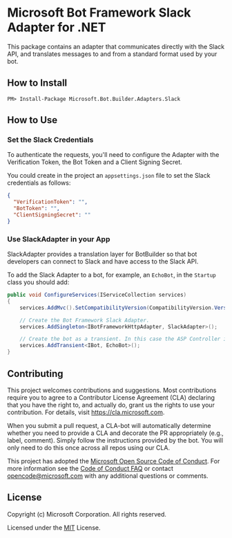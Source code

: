 # Microsoft Bot Framework Slack Adapter for .NET

This package contains an adapter that communicates directly with the Slack API, and translates messages to and from a standard format used by your bot.

## How to Install

````
PM> Install-Package Microsoft.Bot.Builder.Adapters.Slack
````
## How to Use

### Set the Slack Credentials

To authenticate the requests, you'll need to configure the Adapter with the Verification Token, the Bot Token and a Client Signing Secret.

You could create in the project an `appsettings.json` file to set the Slack credentials as follows:

```json
{
  "VerificationToken": "",
  "BotToken": "",
  "ClientSigningSecret": ""
}
```

### Use SlackAdapter in your App

SlackAdapter provides a translation layer for BotBuilder so that bot developers can connect to Slack and have access to the Slack API.

To add the Slack Adapter to a bot, for example, an `EchoBot`, in the `Startup` class you should add:

```C#
public void ConfigureServices(IServiceCollection services)
{
    services.AddMvc().SetCompatibilityVersion(CompatibilityVersion.Version_2_1);

    // Create the Bot Framework Slack Adapter.
    services.AddSingleton<IBotFrameworkHttpAdapter, SlackAdapter>();

    // Create the bot as a transient. In this case the ASP Controller is expecting an IBot.
    services.AddTransient<IBot, EchoBot>();
}
```

## Contributing

This project welcomes contributions and suggestions.  Most contributions require you to agree to a
Contributor License Agreement (CLA) declaring that you have the right to, and actually do, grant us
the rights to use your contribution. For details, visit https://cla.microsoft.com.

When you submit a pull request, a CLA-bot will automatically determine whether you need to provide
a CLA and decorate the PR appropriately (e.g., label, comment). Simply follow the instructions
provided by the bot. You will only need to do this once across all repos using our CLA.

This project has adopted the [Microsoft Open Source Code of Conduct](https://opensource.microsoft.com/codeofconduct/).
For more information see the [Code of Conduct FAQ](https://opensource.microsoft.com/codeofconduct/faq/) or
contact [opencode@microsoft.com](mailto:opencode@microsoft.com) with any additional questions or comments.

## License

Copyright (c) Microsoft Corporation. All rights reserved.

Licensed under the [MIT](https://github.com/Microsoft/vscode/blob/master/LICENSE.txt) License.

